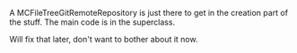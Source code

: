 A MCFileTreeGitRemoteRepository is just there to get in the creation part of the stuff. The main code is in the superclass.

Will fix that later, don't want to bother about it now.